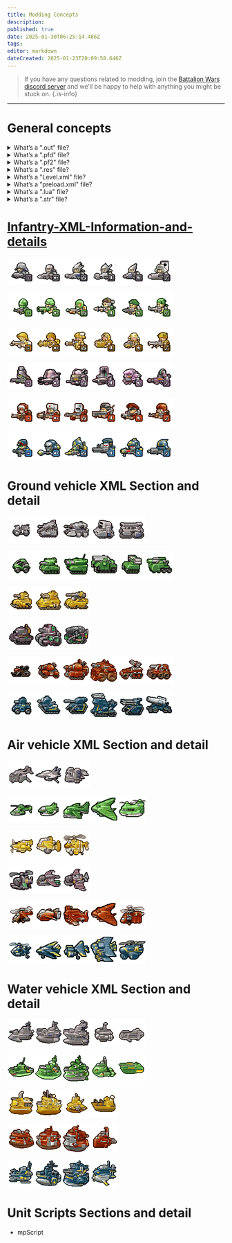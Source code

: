 ```yaml
---
title: Modding Concepts
description: 
published: true
date: 2025-01-30T06:25:14.486Z
tags: 
editor: markdown
dateCreated: 2025-01-23T20:09:58.646Z
---
```


> If you have any questions related to modding, join the [Battalion Wars discord server](https://discord.gg/aPvrTsDARJ)  and we'll be happy to help with anything you might be stuck on.
{.is-info}

---

# General concepts

<details>
<summary>What’s a ".out" file?</summary>
  
Battalion Wars 1 and 2 utilize the **.out** file that defines the geographical data for each level, including the terrain the player interacts with and specifies ground textures. Objects that are not part of the walkable ground are defined separately in the **Level.xml** file.
  
While the file format remains undocumented, it is consistent across both games, as **.out** files from one game function seamlessly in the other—aside from issues with missing textures.
  
<br>  
  
| Battalion Wars 1 | Battalion Wars 2 |
| --- | --- |
| ![screenshot_2025-01-23_200715.png](/screenshot_2025-01-23_200715.png)  | ![screenshot_2025-01-23_200249.png](/screenshot_2025-01-23_200249.png) |

</details>

<details>
<summary>What’s a ".pfd" file?</summary>

Battalion Wars 1 utilizes the **.pf2**, though no documentation currently exists for this file. Any information it would be much appreciated.
  
<br>
  
| Battalion Wars 1 |
| --- |
| ![screenshot_2025-01-23_200818.png](/screenshot_2025-01-23_200818.png) |

</details>

<details>
<summary>What’s a ".pf2" file?</summary>
  
Battalion Wars 2 utilizes the **.pf2** file that appears to define level boundaries, facilitate pathfinding, and potentially assist in calculations related to map zones.
  
For more detailed information, check out the [PF2 Documentation](/en/home/Modding-Concepts/pf2) page to learn more.

<br>
  
| Battalion Wars 2 |
| --- |
| ![screenshot_2025-01-23_200840.png](/screenshot_2025-01-23_200840.png) |
  
</details>

<details>
<summary>What’s a ".res" file?</summary>
  
Battalion Wars 1 and 2 utilize resource files with the **.res** extension to store various assets for each level including models, textures, sounds, animations, effects, and scripts.

Each level has its own dedicated resource file. By default, levels cannot access assets that are not contained within their respective **.res** file.

<br>  
  
| Battalion Wars 1 | Battalion Wars 2 |
| --- | --- |
| ![screenshot_2025-01-23_170837.png](/screenshot_2025-01-23_170837.png) | ![screenshot_2025-01-23_170811.png](/screenshot_2025-01-23_170811.png) |
  
</details>

<details>
<summary>What’s a "Level.xml" file?</summary>
  
Battalion Wars 1 and 2 utilize a **level.xml** for each level that contain all the objects within that level including scenery, units, unit classes, cameras, etc.

<br>  
  
| Battalion Wars 1 | Battalion Wars 2 |
| --- | --- |
| ![screenshot_2025-01-23_193720.png](/screenshot_2025-01-23_193720.png) | ![screenshot_2025-01-23_193656.png](/screenshot_2025-01-23_193656.png) |

</details>

<details>
<summary>What’s a "preload.xml" file?</summary>
  
Battalion Wars 1 and 2 utilize a **preload.xml** for each level that defines general information about the level including its music, certain damage modifiers, memory values, etc.

<br>  
  
| Battalion Wars 1 | Battalion Wars 2 |
| --- | --- |
| ![screenshot_2025-01-23_195629.png](/screenshot_2025-01-23_195629.png) | ![screenshot_2025-01-23_195609.png](/screenshot_2025-01-23_195609.png) |
  
<br>  

---  
  
> **_Damage Armour Bonus object_:** 
Note that **mAlliedDamage/ArmourBonus** and **mEnemyDamage/ArmourBonus** are always set to 1.000000 in all fields in every level in both games. 
{.is-info} 
 
---  
  
In Battalion Wars 1, every level except Tomb of the Unknown Soldiers: ID **1100012909** (TotUS has this table available but uses table ID **2138055993** (below) instead)

<br>  

| Every level except TotUS | | Value |
| --- | --- | --- | 
| mPlayerDamageBonus | = | 1.500000 |
| mPlayerArmourBonus | = | 0.600000 |
| mPlayerRaceDamageBonus | = | 1.200000 |  
| mPlayerRaceArmourBonus | = | 0.700000 |

<br> 
  
| Tomb of the Unknown Soldiers | | Value |
| --- | --- | --- | 
| mPlayerDamageBonus | = | 1.000000 |
| mPlayerArmourBonus | = | 1.000000 |
| mPlayerRaceDamageBonus | = | 1.000000 |  
| mPlayerRaceArmourBonus | = | 1.000000 |  

These define how much damage units either controlled directly by the player **(mPlayerDamage/ArmourBonus)**, commanded by the player **(mPlayerRaceDamage/ArmourBonus)**, assisting the player **(mAlliedDamage/ArmourBonus)**, or opposed by any combination of the other 3 **(mEnemyDamage/ArmourBonus)** deal/take.

---  
  
> In the vanilla games, all of the multipliers for the **Allied** and **Enemy** factions are set to **1.000000**, which is neutral effect. In vanilla **BW2**, these generally decrease over the course of the campaign, making it harder and harder to destroy units or survive attacks as the game goes on.
{.is-info}
  
</details>

<details>
<summary>What’s a ".lua" file?</summary>
  
A **.lua** file is a script written in the Lua programming language, often used for game scripting and configuration. It has a **.lua** extension and is commonly embedded into applications for controlling logic and behaviors.

<br>  
  
| Battalion Wars 1 | Battalion Wars 2 |
| --- | --- |
| ![screenshot_2025-01-23_220407.png](/screenshot_2025-01-23_220407.png) | ![screenshot_2025-01-23_220346.png](/screenshot_2025-01-23_220346.png) |
  
</details>

<details>
<summary>What’s a ".str" file?</summary>
  
Battalion Wars 1 and 2 utilize a **.str** that store **English, French, German, Italian, Japanese, Spanish** and in **Battalion wars 2, British English** text strings used in the game, with each string identified by a unique number.
  
These numbers allow the game engine to reference specific text for dialogues, menus, mission briefings, Unit names, or system messages efficiently.

<br>  
  
| Battalion Wars 1 | Battalion Wars 2 |
| --- | --- |
| ![screenshot_2025-01-23_205827.png](/screenshot_2025-01-23_205827.png) | ![screenshot_2025-01-23_205858.png](/screenshot_2025-01-23_205858.png) |
  
</details>

# [Infantry-XML-Information-and-details](/en/home/Modding-Concepts/Infantry-XML-Information-and-details) 

![s_grunt01.dxt1.4108.0.255.2.93.-1.png](/s_grunt01.dxt1.4108.0.255.2.93.-1.png)![s_antiarm01.dxt1.4108.0.255.2.64.-1.png](/s_antiarm01.dxt1.4108.0.255.2.64.-1.png)![s_hose01.dxt1.4108.0.255.2.72.-1.png](/s_hose01.dxt1.4108.0.255.2.72.-1.png)![s_antiair01.dxt1.4108.0.255.2.66.-1.png](/s_antiair01.dxt1.4108.0.255.2.66.-1.png)![s_parabolic01.dxt1.4108.0.255.2.78.-1.png](/s_parabolic01.dxt1.4108.0.255.2.78.-1.png)![s_hmg01.dxt1.4108.0.255.2.62.-1.png](/s_hmg01.dxt1.4108.0.255.2.62.-1.png)

![wf_grunt01.png](/wf_grunt01.png)![wf_antiarm01.dxt1.4108.0.255.2.54.-1.png](/wf_antiarm01.dxt1.4108.0.255.2.54.-1.png)![wf_hose01.dxt1.4108.0.255.2.60.-1.png](/wf_hose01.dxt1.4108.0.255.2.60.-1.png)![wf_antiair01.dxt1.4108.0.255.2.59.-1.png](/wf_antiair01.dxt1.4108.0.255.2.59.-1.png)![wf_parabolic01.dxt1.4108.0.255.2.82.-1.png](/wf_parabolic01.dxt1.4108.0.255.2.82.-1.png)![wf_hmg01.dxt1.4108.0.255.2.53.-1.png](/wf_hmg01.dxt1.4108.0.255.2.53.-1.png)

![icon_anglogrunt.dxt1.4108.0.255.2.69.-1.png](/icon_anglogrunt.dxt1.4108.0.255.2.69.-1.png)![ai_antiarm01.dxt1.4108.0.255.2.73.-1.png](/ai_antiarm01.dxt1.4108.0.255.2.73.-1.png)![ai_hose01.dxt1.4108.0.255.2.69.-1.png](/ai_hose01.dxt1.4108.0.255.2.69.-1.png)![ai_antiair01.dxt1.4108.0.255.2.68.-1.png](/ai_antiair01.dxt1.4108.0.255.2.68.-1.png)![ai_parabolic01.dxt1.4108.0.255.2.65.-1.png](/ai_parabolic01.dxt1.4108.0.255.2.65.-1.png)![ai_hmg01.dxt1.4108.0.255.2.77.-1.png](/ai_hmg01.dxt1.4108.0.255.2.77.-1.png)

![u_grunt01.dxt1.4108.0.255.2.64.-1.png](/u_grunt01.dxt1.4108.0.255.2.64.-1.png)![u_antiarm01.dxt1.4108.0.255.2.65.-1.png](/u_antiarm01.dxt1.4108.0.255.2.65.-1.png)![u_hose01.dxt1.4108.0.255.2.69.-1.png](/u_hose01.dxt1.4108.0.255.2.69.-1.png)![u_antiair01.dxt1.4108.0.255.2.72.-1.png](/u_antiair01.dxt1.4108.0.255.2.72.-1.png)![u_parabolic01.dxt1.4108.0.255.2.75.-1.png](/u_parabolic01.dxt1.4108.0.255.2.75.-1.png)![u_hmg01.dxt1.4108.0.255.2.74.-1.png](/u_hmg01.dxt1.4108.0.255.2.74.-1.png)

![t_grunt01.dxt1.4108.0.255.2.69.-1.png](/t_grunt01.dxt1.4108.0.255.2.69.-1.png)![t_antiarm01.dxt1.4108.0.255.2.60.-1.png](/t_antiarm01.dxt1.4108.0.255.2.60.-1.png)![t_hose01.dxt1.4108.0.255.2.53.-1.png](/t_hose01.dxt1.4108.0.255.2.53.-1.png)![t_antiair01.dxt1.4108.0.255.2.57.-1.png](/t_antiair01.dxt1.4108.0.255.2.57.-1.png)![t_parabolic01.dxt1.4108.0.255.2.57.-1.png](/t_parabolic01.dxt1.4108.0.255.2.57.-1.png)![t_hmg01.dxt1.4108.0.255.2.58.-1.png](/t_hmg01.dxt1.4108.0.255.2.58.-1.png)

![x_grunt01.dxt1.4108.0.255.2.61.-1.png](/x_grunt01.dxt1.4108.0.255.2.61.-1.png)![x_antiarm01.dxt1.4108.0.255.2.56.-1.png](/x_antiarm01.dxt1.4108.0.255.2.56.-1.png)![x_hose01.dxt1.4108.0.255.2.55.-1.png](/x_hose01.dxt1.4108.0.255.2.55.-1.png)![x_antiair01.dxt1.4108.0.255.2.59.-1.png](/x_antiair01.dxt1.4108.0.255.2.59.-1.png)![x_parabolic01.dxt1.4108.0.255.2.63.-1.png](/x_parabolic01.dxt1.4108.0.255.2.63.-1.png)![x_hmg01.dxt1.4108.0.255.2.60.-1.png](/x_hmg01.dxt1.4108.0.255.2.60.-1.png)

# Ground vehicle XML Section and detail

![s_reco01.dxt1.4108.0.255.2.95.-1.png](/s_reco01.dxt1.4108.0.255.2.95.-1.png)![s_ltnk01.dxt1.4108.0.255.2.17.-1.png](/s_ltnk01.dxt1.4108.0.255.2.17.-1.png)![s_htnk01.dxt1.4108.0.255.2.20.-1.png](/s_htnk01.dxt1.4108.0.255.2.20.-1.png)![s_aa01.dxt1.4108.0.255.2.36.-1.png](/s_aa01.dxt1.4108.0.255.2.36.-1.png)![s_art01.dxt1.4108.0.255.2.17.-1.png](/s_art01.dxt1.4108.0.255.2.17.-1.png)

![wf_reco01.dxt1.4108.0.255.2.20.-1.png](/wf_reco01.dxt1.4108.0.255.2.20.-1.png)![wf_ltnk01.dxt1.4108.0.255.2.21.-1.png](/wf_ltnk01.dxt1.4108.0.255.2.21.-1.png)![wf_htnk01.p8.4108.0.255.2.21.-1.png](/wf_htnk01.p8.4108.0.255.2.21.-1.png)![wf_bsta01.dxt1.4108.0.255.2.22.-1.png](/wf_bsta01.dxt1.4108.0.255.2.22.-1.png)![wf_aa01.dxt1.4108.0.255.2.19.-1.png](/wf_aa01.dxt1.4108.0.255.2.19.-1.png)![wf_art01.dxt1.4108.0.255.2.21.-1.png](/wf_art01.dxt1.4108.0.255.2.21.-1.png)

![ai_ltnk01.dxt1.4108.0.255.2.39.-1.png](/ai_ltnk01.dxt1.4108.0.255.2.39.-1.png)![ai_htnk01.dxt1.4108.0.255.2.36.-1.png](/ai_htnk01.dxt1.4108.0.255.2.36.-1.png)![ai_art01.dxt1.4108.0.255.2.27.-1.png](/ai_art01.dxt1.4108.0.255.2.27.-1.png)

![u_htnk01.dxt1.4108.0.255.2.28.-1.png](/u_htnk01.dxt1.4108.0.255.2.28.-1.png)![u_bsta01.dxt1.4108.0.255.2.27.-1.png](/u_bsta01.dxt1.4108.0.255.2.27.-1.png)![u_art01.dxt1.4108.0.255.2.25.-1.png](/u_art01.dxt1.4108.0.255.2.25.-1.png)

![t_reco01.dxt1.4108.0.255.2.19.-1.png](/t_reco01.dxt1.4108.0.255.2.19.-1.png)![t_ltnk01.dxt1.4108.0.255.2.20.-1.png](/t_ltnk01.dxt1.4108.0.255.2.20.-1.png)![t_htnk01.dxt1.4108.0.255.2.21.-1.png](/t_htnk01.dxt1.4108.0.255.2.21.-1.png)![t_bsta01.dxt1.4108.0.255.2.19.-1.png](/t_bsta01.dxt1.4108.0.255.2.19.-1.png)![t_aa01.dxt1.4108.0.255.2.23.-1.png](/t_aa01.dxt1.4108.0.255.2.23.-1.png)![t_art01.dxt1.4108.0.255.2.21.-1.png](/t_art01.dxt1.4108.0.255.2.21.-1.png)

![x_ltra01.dxt1.4108.0.255.2.32.-1.png](/x_ltra01.dxt1.4108.0.255.2.32.-1.png)![x_ltnk01.dxt1.4108.0.255.2.22.-1.png](/x_ltnk01.dxt1.4108.0.255.2.22.-1.png)![x_htnk01.dxt1.4108.0.255.2.24.-1.png](/x_htnk01.dxt1.4108.0.255.2.24.-1.png)![x_bsta01.dxt1.4108.0.255.2.30.-1.png](/x_bsta01.dxt1.4108.0.255.2.30.-1.png)![x_aa01.dxt1.4108.0.255.2.20.-1.png](/x_aa01.dxt1.4108.0.255.2.20.-1.png)![x_art01.dxt1.4108.0.255.2.76.-1.png](/x_art01.dxt1.4108.0.255.2.76.-1.png)

# Air vehicle XML Section and detail

![s_gshp01.dxt1.4108.0.255.2.15.-1.png](/s_gshp01.dxt1.4108.0.255.2.15.-1.png)![s_ftr01.dxt1.4108.0.255.2.24.-1.png](/s_ftr01.dxt1.4108.0.255.2.24.-1.png)![s_tpt01.dxt1.4108.0.255.2.18.-1.png](/s_tpt01.dxt1.4108.0.255.2.18.-1.png)

![wf_gshp01.dxt1.4108.0.255.2.19.-1.png](/wf_gshp01.dxt1.4108.0.255.2.19.-1.png)![wf_ftr01.dxt1.4108.0.255.2.20.-1.png](/wf_ftr01.dxt1.4108.0.255.2.20.-1.png)![wf_bomber01.dxt1.4108.0.255.2.18.-1.png](/wf_bomber01.dxt1.4108.0.255.2.18.-1.png)![wf_srato01.dxt1.4108.0.255.2.19.-1.png](/wf_srato01.dxt1.4108.0.255.2.19.-1.png)![wf_tpt01.dxt1.4108.0.255.2.22.-1.png](/wf_tpt01.dxt1.4108.0.255.2.22.-1.png)

![ai_ftr01.dxt1.4108.0.255.2.39.-1.png](/ai_ftr01.dxt1.4108.0.255.2.39.-1.png)![ai_bomber01.dxt1.4108.0.255.2.32.-1.png](/ai_bomber01.dxt1.4108.0.255.2.32.-1.png)![ai_tpt01.dxt1.4108.0.255.2.34.-1.png](/ai_tpt01.dxt1.4108.0.255.2.34.-1.png)

![u_gshp01.dxt1.4108.0.255.2.37.-1.png](/u_gshp01.dxt1.4108.0.255.2.37.-1.png)![u_ftr01.dxt1.4108.0.255.2.24.-1.png](/u_ftr01.dxt1.4108.0.255.2.24.-1.png)![u_bomber01.dxt1.4108.0.255.2.24.-1.png](/u_bomber01.dxt1.4108.0.255.2.24.-1.png)

![t_gshp01.dxt1.4108.0.255.2.20.-1.png](/t_gshp01.dxt1.4108.0.255.2.20.-1.png)![t_ftr01.dxt1.4108.0.255.2.31.-1.png](/t_ftr01.dxt1.4108.0.255.2.31.-1.png)![t_bomber01.dxt1.4108.0.255.2.21.-1.png](/t_bomber01.dxt1.4108.0.255.2.21.-1.png)![t_srato01.dxt1.4108.0.255.2.41.-1.png](/t_srato01.dxt1.4108.0.255.2.41.-1.png)![t_tpt01.dxt1.4108.0.255.2.20.-1.png](/t_tpt01.dxt1.4108.0.255.2.20.-1.png)

![x_gshp01.dxt1.4108.0.255.2.21.-1.png](/x_gshp01.dxt1.4108.0.255.2.21.-1.png)![x_ftr01.dxt1.4108.0.255.2.19.-1.png](/x_ftr01.dxt1.4108.0.255.2.19.-1.png)![x_bomber01.dxt1.4108.0.255.2.22.-1.png](/x_bomber01.dxt1.4108.0.255.2.22.-1.png)![x_srato01.dxt1.4108.0.255.2.21.-1.png](/x_srato01.dxt1.4108.0.255.2.21.-1.png)![x_tpt01.dxt1.4108.0.255.2.20.-1.png](/x_tpt01.dxt1.4108.0.255.2.20.-1.png)

# Water vehicle XML Section and detail

![s_frigate01.dxt1.4108.0.255.2.21.-1.png](/s_frigate01.dxt1.4108.0.255.2.21.-1.png)![s_bshp01.dxt1.4108.0.255.2.18.-1.png](/s_bshp01.dxt1.4108.0.255.2.18.-1.png)![s_dnought01.dxt1.4108.0.255.2.29.-1.png](/s_dnought01.dxt1.4108.0.255.2.29.-1.png)![s_sub01.dxt1.4108.0.255.2.12.-1.png](/s_sub01.dxt1.4108.0.255.2.12.-1.png)![s_lcraft01.dxt1.4108.0.255.2.12.-1.png](/s_lcraft01.dxt1.4108.0.255.2.12.-1.png)

![wf_frigate01.dxt1.4108.0.255.2.19.-1.png](/wf_frigate01.dxt1.4108.0.255.2.19.-1.png)![wf_bship01.dxt1.4108.0.255.2.19.-1.png](/wf_bship01.dxt1.4108.0.255.2.19.-1.png)![wf_dnought01.dxt1.4108.0.255.2.22.-1.png](/wf_dnought01.dxt1.4108.0.255.2.22.-1.png)![wf_sub01.dxt1.4108.0.255.2.23.-1.png](/wf_sub01.dxt1.4108.0.255.2.23.-1.png)![wf_lcraft01.dxt1.4108.0.255.2.16.-1.png](/wf_lcraft01.dxt1.4108.0.255.2.16.-1.png)

![ai_frigate01.dxt1.4108.0.255.2.30.-1.png](/ai_frigate01.dxt1.4108.0.255.2.30.-1.png)![ai_bship01.dxt1.4108.0.255.2.38.-1.png](/ai_bship01.dxt1.4108.0.255.2.38.-1.png)![ai_sub01.dxt1.4108.0.255.2.35.-1.png](/ai_sub01.dxt1.4108.0.255.2.35.-1.png)![ai_lcraft01.dxt1.4108.0.255.2.30.-1.png](/ai_lcraft01.dxt1.4108.0.255.2.30.-1.png)

![t_frigate01.dxt1.4108.0.255.2.19.-1.png](/t_frigate01.dxt1.4108.0.255.2.19.-1.png)![t_bship01.dxt1.4108.0.255.2.19.-1.png](/t_bship01.dxt1.4108.0.255.2.19.-1.png)![t_dnought01.dxt1.4108.0.255.2.15.-1.png](/t_dnought01.dxt1.4108.0.255.2.15.-1.png)![t_sub01.dxt1.4108.0.255.2.15.-1.png](/t_sub01.dxt1.4108.0.255.2.15.-1.png)

![x_frigate01.dxt1.4108.0.255.2.18.-1.png](/x_frigate01.dxt1.4108.0.255.2.18.-1.png)![x_bship01.dxt1.4108.0.255.2.17.-1.png](/x_bship01.dxt1.4108.0.255.2.17.-1.png)![x_dnought01.dxt1.4108.0.255.2.19.-1.png](/x_dnought01.dxt1.4108.0.255.2.19.-1.png)![x_sub01.dxt1.4108.0.255.2.20.-1.png](/x_sub01.dxt1.4108.0.255.2.20.-1.png)

# Unit Scripts Sections and detail

- mpScript














